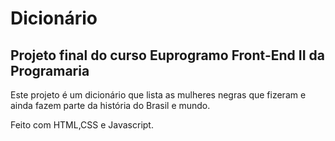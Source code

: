 ﻿# Dicionário
## Projeto final do curso Euprogramo Front-End II da Programaria

Este projeto é um dicionário que lista as mulheres negras que fizeram e ainda fazem parte da história do Brasil e mundo.

Feito com HTML,CSS e Javascript.
